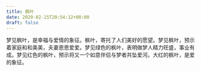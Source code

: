 ```yaml
---
title: 枫叶
date: 2020-02-15T20:54:12+08:00
draft: false
---
```


梦见枫叶，是幸福与爱情的象征。枫叶，寄托了人们美好的愿望。梦见枫叶，预示着家庭和和美美，夫妻恩恩爱爱。梦见绿色的枫叶，表明做梦人精力旺盛，事业有成。梦见红色的枫叶，预示将又一个如意伴侣与梦者共坠爱河。大红的枫叶，是爱的象征。